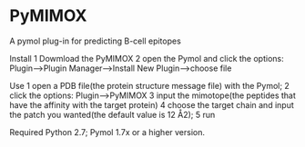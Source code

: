 # PyMIMOX
A pymol plug-in for predicting B-cell epitopes

Install
  1 Dowmload the PyMIMOX
  2 open the Pymol and click the options:
    Plugin-->Plugin Manager-->Install New Plugin-->choose file


Use
  1 open a PDB file(the protein structure message file) with the Pymol;
  2 click the options:
      Plugin-->PyMIMOX
  3 input the mimotope(the peptides that have the affinity with the target protein)
  4 choose the target chain and input the patch you wanted(the default value is 12 Å2);
  5 run


Required
  Python 2.7;
  Pymol 1.7x or a higher version.
  
  
